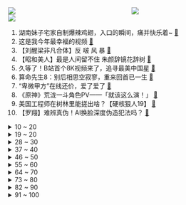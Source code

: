 <div >
	<a style="float:left;width:55%;" href = "https://github.com/anuraghazra/github-readme-stats">
	 <img src = "https://github-readme-stats.vercel.app/api?username=iuuuuuaena&theme=buefy&show_icons=true"/>
	</a>
	<a  style="float:right;width:45%" href = "https://github.com/anuraghazra/github-readme-stats">
	 <img  src="https://github-readme-stats.vercel.app/api/top-langs/?username=anuraghazra&layout=compact"/>
	</a>
	</div>

[![](https://img.shields.io/badge/jxd-@jxdgogogo.xyz-yellowgreen.svg)](https://www.jxdgogogo.xyz)<br>
1. 湖南妹子宅家自制爆辣鸡翅，入口的瞬间，痛并快乐着~ [:link:](//www.bilibili.com/video/BV1rQ4y1e7NS) <br>
2. 这是我今年最幸福的视频 [:link:](//www.bilibili.com/video/BV1nF411z7uQ) <br>
3. 【刘醒梁非凡合体】反 啵 风 暴 [:link:](//www.bilibili.com/video/BV1Y44y1a7Qi) <br>
4. 【昭和美人】最是人间留不住 朱颜辞镜花辞树 [:link:](//www.bilibili.com/video/BV1PY411x7qg) <br>
5. 久等了！B站首个8K视频来了，追寻最美中国星 [:link:](//www.bilibili.com/video/BV1KS4y197BN) <br>
6. 算命先生8：别后相思空寂寥，重来回首已一生 [:link:](//www.bilibili.com/video/BV1CU4y1N7tv) <br>
7. “卑微甲方”在线还价，爱了爱了 [:link:](//www.bilibili.com/video/BV1yL41177qd) <br>
8. 《原神》荒泷一斗角色PV——「就该这么演！」 [:link:](//www.bilibili.com/video/BV1db4y1i7jT) <br>
9. 美国工程师在树林里能搓出啥？【硬核狠人19】 [:link:](//www.bilibili.com/video/BV1Z341147jN) <br>
10. 【罗翔】难辨真伪！AI换脸深度伪造犯法吗？ [:link:](//www.bilibili.com/video/BV1RY411p7Yq) <br>
<details>
<summary>10 ~ 20</summary>

11. 出息了！在奥运冠军面前跳水，高速相机拍下压水花瞬间 [:link:](//www.bilibili.com/video/BV1SL4117712) <br>
12. Hi，我是暖暖！我来B站啦~ [:link:](//www.bilibili.com/video/BV11q4y1z75v) <br>
13. 楼外楼 厨子探店¥606 [:link:](//www.bilibili.com/video/BV1oU4y1N7cg) <br>
14. 史上最离谱随机挑战！居然随机到48一晚的酒店？ [:link:](//www.bilibili.com/video/BV1z34y1X7yu) <br>
15. 您这幅古画挺废墨的吧…… [:link:](//www.bilibili.com/video/BV1sZ4y197pr) <br>
16. 在纸上看电影：闭关37天，爆肝手绘700张画，完成一段星爷的搞笑喜剧 [:link:](//www.bilibili.com/video/BV1XP4y137EE) <br>
17. 想蹭ETC 还得看我拔卡的速度允不允许 结局大快人心 [:link:](//www.bilibili.com/video/BV1uL41177oJ) <br>
18. 不 愧 是 爷 ！2 [:link:](//www.bilibili.com/video/BV1sQ4y1e7dn) <br>
19. 那天我戴着头套排队做核酸……社死了但没完全社死 [:link:](//www.bilibili.com/video/BV1WL4y1H71G) <br>
</details>
<details>
<summary>19 ~ 20</summary>

20. 我真的不允许有人没看过西南医科大学宿舍楼的猫吵架 [:link:](//www.bilibili.com/video/BV1Ng411P7sz) <br>
21. 【AE教程+PR教程800集】学不会退出后期圈！呕心沥血整理，求支持~ [:link:](//www.bilibili.com/video/BV1P44y1a7SX) <br>
22. 上司的葬礼上我好难过 [:link:](//www.bilibili.com/video/BV1GF411z7jo) <br>
23. 【苏星河】支付宝的正确用法，和你想的完全不同 [:link:](//www.bilibili.com/video/BV14Z4y197Yp) <br>
24. AI杀疯了！2021年高能的AI算法，超乎想象！ [:link:](//www.bilibili.com/video/BV1RF411B7hT) <br>
25. 【科普】一天只睡四小时，多少天会死？？！！ [:link:](//www.bilibili.com/video/BV1vg411P763) <br>
26. 恐怖游戏速通超级大合集~保证让你一次看个够（极少部分非恐怖游戏） [:link:](//www.bilibili.com/video/BV1gq4y1z7Xx) <br>
27. 为林同学点赞，给摄影师加大大大鸡腿！ [:link:](//www.bilibili.com/video/BV1TY411x7wE) <br>
28. 【8K演示片】B站首发！你的设备还顶得住吗？ [:link:](//www.bilibili.com/video/BV1qM4y1w716) <br>
</details>
<details>
<summary>28 ~ 30</summary>

29. 一包泡面十种吃法，难度从一到十，一个视频带你吃透泡面 [:link:](//www.bilibili.com/video/BV1s34y1X74a) <br>
30. 绊爱的重大通知 [:link:](//www.bilibili.com/video/BV1LP4y137rb) <br>
31. 印度街头买个牙刷，特别的好用，干净又卫生！ [:link:](//www.bilibili.com/video/BV1QM4y1w7rv) <br>
32. 不 要 吹 挑 战（最后一期） [:link:](//www.bilibili.com/video/BV1uY411x78h) <br>
33. 【老胡】最惨职业选手！被粉丝恶搞成zz！ [:link:](//www.bilibili.com/video/BV1RF411B7hS) <br>
34. 刻在DNA里的《武林外传》，无法超越的喜剧宇宙！中国情景喜剧发展史·中 [:link:](//www.bilibili.com/video/BV1wR4y1x7rs) <br>
35. 【刘哔】理性看待女心理师！不能让黑子毁了一部良心好剧！ [:link:](//www.bilibili.com/video/BV1uF411z7Ku) <br>
36. 一个不靠颜值，靠才华征服世界的女子，你知道这些歌都是出自于她吗 [:link:](//www.bilibili.com/video/BV1wr4y1X7Zr) <br>
37. 【原神整活】阿贝多：我只是加了亿点细节（写实） [:link:](//www.bilibili.com/video/BV13Y411x7YD) <br>
</details>
<details>
<summary>37 ~ 40</summary>

38. 【时代少年团】《这福气给你要不要》之决战潮流之巅 [:link:](//www.bilibili.com/video/BV1Wr4y1X7Vy) <br>
39. 大庆赶海，发现大蛏王的呼吸孔撒上盐到处跑，还有大个猫眼螺 [:link:](//www.bilibili.com/video/BV1AL4y1H7Dy) <br>
40. 【罗汉鬼套路】LOL飞机一炮秒人？太阳能充电准备就绪！！！ [:link:](//www.bilibili.com/video/BV1v34y1X7nr) <br>
41. 【特效向】乔峰有枪也有音响 [:link:](//www.bilibili.com/video/BV18L41177An) <br>
42. 2021 有 爱 瞬 间 [:link:](//www.bilibili.com/video/BV1hg411P7sp) <br>
43. 有人把毒品塞进你的包里如何自证清白？看完记得三连！ [:link:](//www.bilibili.com/video/BV1Ub4y1i7nF) <br>
44. 根据真实事件改编 [:link:](//www.bilibili.com/video/BV1GQ4y1i7o8) <br>
45. 为什么我反对成为一个素食主义者【懂点儿啥】 [:link:](//www.bilibili.com/video/BV1qh411x7eR) <br>
46. 女司机第一次开车上班丈夫不放心，看了行车记录仪后点赞了 [:link:](//www.bilibili.com/video/BV1944y1h7tB) <br>
</details>
<details>
<summary>46 ~ 50</summary>

47. 我们都兑现了婚礼上的诺言 [:link:](//www.bilibili.com/video/BV1QL4y1n7DY) <br>
48. 聪 明 催 逝 员 [:link:](//www.bilibili.com/video/BV1CM4y1w7cb) <br>
49. 我的老板是琼瑶剧爱好者 [:link:](//www.bilibili.com/video/BV1bq4y1q7Yh) <br>
50. 肖四已到！7天吃透，每日规划【空卡带背】 [:link:](//www.bilibili.com/video/BV12L41177Zw) <br>
51. 世界上另一个我【阅片无数Ⅱ 30】 [:link:](//www.bilibili.com/video/BV1zR4y1s7fH) <br>
52. 2022年最值得期待的10款游戏，品质炸裂，精品神作！ [:link:](//www.bilibili.com/video/BV12Q4y1e7SX) <br>
53. 疯了，好吃到疯了!【疯狂的大鸡腿】海贼王路飞的最爱，原来是这个味道！ [:link:](//www.bilibili.com/video/BV1EZ4y197gu) <br>
54. 一个17岁中职毕业生水出来的毕设⋯《超度我》 [:link:](//www.bilibili.com/video/BV1v3411b7Kb) <br>
55. 嘴角经常冒出来的水疱到底是什么原因引起的？ [:link:](//www.bilibili.com/video/BV1ZY411s7wG) <br>
</details>
<details>
<summary>55 ~ 60</summary>

56. 人间并非乐土 各有各的苦 [:link:](//www.bilibili.com/video/BV1RM4y1w78B) <br>
57. 双料高级学生 [:link:](//www.bilibili.com/video/BV1si4y1Z79r) <br>
58. 偷偷骂人，结果视频变成全站第一并被发现的故事 [:link:](//www.bilibili.com/video/BV16R4y147dD) <br>
59. 皇帝一年要吃200顿？没煮熟胖老头就急着往嘴里塞【就得这么晚-07南门天下】 [:link:](//www.bilibili.com/video/BV1Eg411P7eZ) <br>
60. 是什么？惊 了 孩 子 一 整 个 夏 天？ [:link:](//www.bilibili.com/video/BV1NL411E7BN) <br>
61. #今天我为它发声# 猜猜是哪个小可爱给我寄信啦？我和@它基金 @阿猫阿狗动物君 正在做一件跟TA有关的事，要来加入吗？https://www.bilibili… [:link:](//www.bilibili.com/video/BV17F411z7d1) <br>
62. 作家们的神仙比喻，真的太绝了！！！ [:link:](//www.bilibili.com/video/BV1mg411A7mP) <br>
63. 【LOL】祝TheShy选手前程似锦 [:link:](//www.bilibili.com/video/BV1CU4y1N7WR) <br>
64. 当你非要去低分餐厅踩雷会发生什么。。。 [:link:](//www.bilibili.com/video/BV1HQ4y1e7Ug) <br>
</details>
<details>
<summary>64 ~ 70</summary>

65. 斗 地 主 特 工 [:link:](//www.bilibili.com/video/BV1dF411B7QD) <br>
66. 王刚和四伯做四川传统“腊肉”和川味“酱肉”备年货，整整四十坨 [:link:](//www.bilibili.com/video/BV1644y1a7Ym) <br>
67. 长春女子供陌生女孩读大学 5年后收到包裹打开一看当场愣了 网友：这是传承的善良！ [:link:](//www.bilibili.com/video/BV1gg411P7kb) <br>
68. 【4K60FPS】许嵩《断桥残雪》中国风现场！一开口就泪目！ [:link:](//www.bilibili.com/video/BV1Qb4y1B7pb) <br>
69. 我爸妈吵架的过程也太离谱了！！！他俩吵架，最受伤的每次都是我！！！ [:link:](//www.bilibili.com/video/BV1cM4y1A7CC) <br>
70. 听到这个消息，她失声痛哭… [:link:](//www.bilibili.com/video/BV1tR4y1s7be) <br>
71. 代练：咱俩谁才是刺客！？3级日女瞬秒AD！ [:link:](//www.bilibili.com/video/BV1Y44y1a7EA) <br>
72. 我妈二十多年前的基层演出视频 [:link:](//www.bilibili.com/video/BV1HM4y1A7D1) <br>
73. 黑虎阿鼠大战蛇老大！ [:link:](//www.bilibili.com/video/BV1zh411x7Lf) <br>
</details>
<details>
<summary>73 ~ 80</summary>

74. 【四郎传】用皇帝视角打开甄嬛传：《这宫里没一个正常人》 [:link:](//www.bilibili.com/video/BV12U4y1T7uP) <br>
75. 【总结】惊了！汤姆受过的攻击竟有这么多？ [:link:](//www.bilibili.com/video/BV1Lq4y1z7zF) <br>
76. 【男爵放映厅】激战!!! 大爷大妈 vs 美国CIA !!! [:link:](//www.bilibili.com/video/BV1b44y1a7fL) <br>
77. 他们，不止是战友 [:link:](//www.bilibili.com/video/BV1ni4y1Z7GJ) <br>
78. 假面骑士—中华消骑 [:link:](//www.bilibili.com/video/BV1FM4y1A72N) <br>
79. 华农兄弟：突然想吃竹笋，挖个来炖鸡，味道还可以哦 [:link:](//www.bilibili.com/video/BV1Ea411r7v4) <br>
80. 会让所有玩家极其舒适 [:link:](//www.bilibili.com/video/BV1mR4y147Wr) <br>
81. 《 二 次 元 土 拨 鼠 劝 架 》 [:link:](//www.bilibili.com/video/BV1mL41177tL) <br>
82. ⚡狂 人 日 寄⚡ [:link:](//www.bilibili.com/video/BV1dY411s7Vd) <br>
</details>
<details>
<summary>82 ~ 90</summary>

83. B站的朋友们，大家好！我是爱德华莫泽，我真的来了！ [:link:](//www.bilibili.com/video/BV1s34y1X7mt) <br>
84. 人 间 不 清 醒 [:link:](//www.bilibili.com/video/BV1eb4y1i7q1) <br>
85. 【驼】意义不明的演技最要命，何况眼睛还睁不开【眼神戏-王一博 风起洛阳】 [:link:](//www.bilibili.com/video/BV11Y411p75h) <br>
86. 好想我回来啊（2021火星演唱会现场版）- 华晨宇 [:link:](//www.bilibili.com/video/BV1h341147Jo) <br>
87. 全b站最最最最最最对立的评论区 [:link:](//www.bilibili.com/video/BV1NL4y1W71d) <br>
88. 【石之海】来的律师说他是爸爸的朋友 [:link:](//www.bilibili.com/video/BV1Zi4y1R7Z6) <br>
89. 很多人问我阿刁能不能当围脖，今天就来试试看！ [:link:](//www.bilibili.com/video/BV1zF41187Xz) <br>
90. 中国戏曲绝活“耍牙”，与川剧变脸齐名，无人继承已濒临失传！ [:link:](//www.bilibili.com/video/BV1sg411A7QT) <br>
91. 【极优雅粤配】广东劝架鼠~咩咩叫 [:link:](//www.bilibili.com/video/BV1h44y1a7LP) <br>
</details>
<details>
<summary>91 ~ 100</summary>

92. 【半佛】吹风机里的智商税到底有多骚？ [:link:](//www.bilibili.com/video/BV1L44y1a7RF) <br>
93. 原神六星真神培养误区合集，新手改命，纵享丝滑！55级前放心食用！实用攻略不踩雷！ [:link:](//www.bilibili.com/video/BV1qL41177cH) <br>
94. 我帮骆宾王重新写了篇《讨武曌檄》，全网唯一！！ [:link:](//www.bilibili.com/video/BV1sh411x7uk) <br>
95. 东正教老人现场怒怼教皇：你这个异端！ [:link:](//www.bilibili.com/video/BV1rF41187BF) <br>
96. 来玩一把东方  ！ [:link:](//www.bilibili.com/video/BV1NL4y1W71j) <br>
97. 认 错 老 爸 了 [:link:](//www.bilibili.com/video/BV1C341147Bb) <br>
98. 做一大锅冬阴功猪蹄，隔壁泰国邻居都要拿碗来捶门了！ [:link:](//www.bilibili.com/video/BV1QS4y1D7Hu) <br>
99. 慵懒冬日，不想出门，那就在聊天群里玩雪吧。 [:link:](//www.bilibili.com/video/BV16Q4y1i7Xg) <br>
100. TOO顶之弈【万物皆赏金】全面教学！3赏金-5赏金-7赏金奖励分布 [:link:](//www.bilibili.com/video/BV1YR4y1s7wU) <br>
</details>
